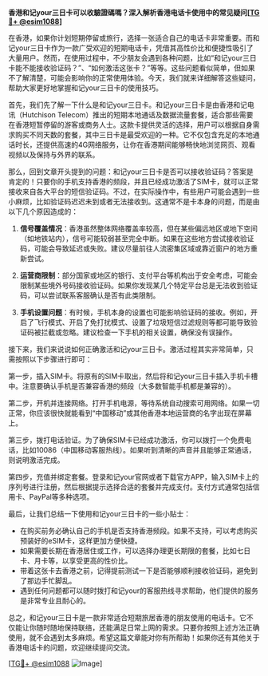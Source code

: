 **香港和记your三日卡可以收驗證碼嗎？深入解析香港电话卡使用中的常见疑问[[TG💪+ @esim1088](https://t.me/s/esim1088)]**

在香港，如果你计划短期停留或旅行，选择一张适合自己的电话卡非常重要。而和记your三日卡作为一款广受欢迎的短期电话卡，凭借其高性价比和便捷性吸引了大量用户。然而，在使用过程中，不少朋友会遇到各种问题，比如“和记your三日卡能不能接收验证码？”、“如何激活这张卡？”等等。这些问题看似简单，但如果不了解清楚，可能会影响你的正常使用体验。今天，我们就来详细解答这些疑问，帮助大家更好地掌握和记your三日卡的使用技巧。

首先，我们先了解一下什么是和记your三日卡。和记your三日卡是由香港和记电讯（Hutchison Telecom）推出的短期本地通话及数据流量套餐，适合那些需要在香港短暂停留的游客或商务人士。这款卡提供灵活的选择，用户可以根据自身需求购买不同天数的套餐，其中三日卡是最受欢迎的一种。它不仅包含充足的本地通话时长，还提供高速的4G网络服务，让你在香港期间能够畅快地浏览网页、观看视频以及保持与外界的联系。

那么，回到文章开头提到的问题：和记your三日卡是否可以接收验证码？答案是肯定的！只要你的手机支持香港的频段，并且已经成功激活了SIM卡，就可以正常接收来自各大平台的短信验证码。不过，在实际操作中，有些用户可能会遇到一些小麻烦，比如验证码迟迟未到或者无法接收到。这通常不是卡本身的问题，而是由以下几个原因造成的：

1. **信号覆盖情况**：香港虽然整体网络覆盖率较高，但在某些偏远地区或地下空间（如地铁站内），信号可能较弱甚至完全中断。如果在这些地方尝试接收验证码，可能会导致延迟或失败。建议尽量前往人流密集区域或靠近窗户的地方重新尝试。

2. **运营商限制**：部分国家或地区的银行、支付平台等机构出于安全考虑，可能会限制某些境外号码接收验证码。如果你发现某几个特定平台总是无法收到验证码，可以尝试联系客服确认是否有此类限制。

3. **手机设置问题**：有时候，手机本身的设置也可能影响验证码的接收。例如，开启了飞行模式、开启了免打扰模式、设置了垃圾短信过滤规则等都可能导致验证码被拦截或忽略。建议检查一下手机的相关设置，确保没有误操作。

接下来，我们来说说如何正确激活和记your三日卡。激活过程其实非常简单，只需按照以下步骤进行即可：

第一步，插入SIM卡。将原有的SIM卡取出，然后将和记your三日卡插入手机卡槽中。注意要确认手机是否兼容香港的频段（大多数智能手机都是兼容的）。

第二步，开机并连接网络。打开手机电源，等待系统自动搜索可用网络。如果一切正常，你应该很快就能看到“中国移动”或其他香港本地运营商的名字出现在屏幕上。

第三步，拨打电话验证。为了确保SIM卡已经成功激活，你可以拨打一个免费电话，比如10086（中国移动客服热线）。如果听到清晰的声音并且能够正常通话，则说明激活完成。

第四步，充值并绑定套餐。登录和记your官网或者下载官方APP，输入SIM卡上的序列号进行注册，然后根据提示选择合适的套餐并完成支付。支付方式通常包括信用卡、PayPal等多种选项。

最后，让我们总结一下使用和记your三日卡的一些小贴士：

- 在购买前务必确认自己的手机是否支持香港频段。如果不支持，可以考虑购买预装好的eSIM卡，这样更加方便快捷。
- 如果需要长期在香港居住或工作，可以选择办理更长期限的套餐，比如七日卡、月卡等，以享受更高的性价比。
- 带着这张卡去香港之前，记得提前测试一下是否能够顺利接收验证码，避免到了那边手忙脚乱。
- 遇到任何问题都可以随时拨打和记your的客服热线寻求帮助，他们提供的服务是非常专业且耐心的。

总之，和记your三日卡是一款非常适合短期旅居香港的朋友使用的电话卡。它不仅能让你随时随地保持联络，还能满足日常上网的需求。只要你按照上述方法正确使用，就不会遇到太多麻烦。希望这篇文章能对你有所帮助！如果你还有其他关于香港电话卡的问题，欢迎继续提问交流。

[[TG💪+ @esim1088](https://t.me/s/esim1088) ![Image](https://i.postimg.cc/4NQfJmqS/Snipaste-2025-05-13-00-14-12.png)]